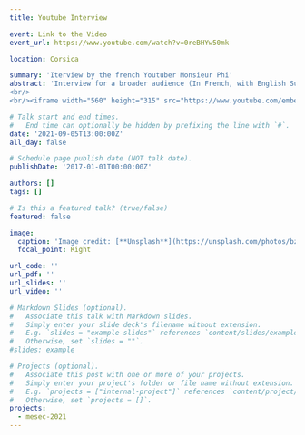```yaml
---
title: Youtube Interview 

event: Link to the Video
event_url: https://www.youtube.com/watch?v=0reBHYw50mk

location: Corsica

summary: 'Iterview by the french Youtuber Monsieur Phi'
abstract: 'Interview for a broader audience (In French, with English Subtitles) by the frennch YouTuber Monsieur Phi. Personnal Goal: Help my familly to finaly understand what I do at night
<br/>
<br/><iframe width="560" height="315" src="https://www.youtube.com/embed/0reBHYw50mk" title="YouTube video player" frameborder="0" allow="accelerometer; autoplay; clipboard-write; encrypted-media; gyroscope; picture-in-picture" allowfullscreen></iframe>'

# Talk start and end times.
#   End time can optionally be hidden by prefixing the line with `#`.
date: '2021-09-05T13:00:00Z'
all_day: false

# Schedule page publish date (NOT talk date).
publishDate: '2017-01-01T00:00:00Z'

authors: []
tags: []

# Is this a featured talk? (true/false)
featured: false

image:
  caption: 'Image credit: [**Unsplash**](https://unsplash.com/photos/bzdhc5b3Bxs)'
  focal_point: Right

url_code: ''
url_pdf: ''
url_slides: ''
url_video: ''

# Markdown Slides (optional).
#   Associate this talk with Markdown slides.
#   Simply enter your slide deck's filename without extension.
#   E.g. `slides = "example-slides"` references `content/slides/example-slides.md`.
#   Otherwise, set `slides = ""`.
#slides: example

# Projects (optional).
#   Associate this post with one or more of your projects.
#   Simply enter your project's folder or file name without extension.
#   E.g. `projects = ["internal-project"]` references `content/project/deep-learning/index.md`.
#   Otherwise, set `projects = []`.
projects:
  - mesec-2021 
---
```

